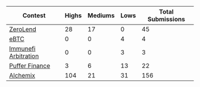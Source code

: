 | Contest | Highs | Mediums | Lows | Total Submissions |
| ------ | ----- | ------- | ---- | ----------------- |
| [ZeroLend](https://immunefi.com/bounty/zerolend-boost/) | 28 | 17 | 0 | 45 |
| [eBTC](https://immunefi.com/bounty/ebtc-boost/) | 0 | 0 | 4 | 4 |
| [Immunefi Arbitration](https://immunefi.com/bounty/immunefiarbitration-boost/) | 0 | 0 | 3 | 3 |
| [Puffer Finance](https://immunefi.com/bounty/pufferfinance-boost/) | 3 | 6 | 13 | 22 |
| [Alchemix](https://immunefi.com/bounty/alchemix-boost/) | 104 | 21 | 31 | 156 |
